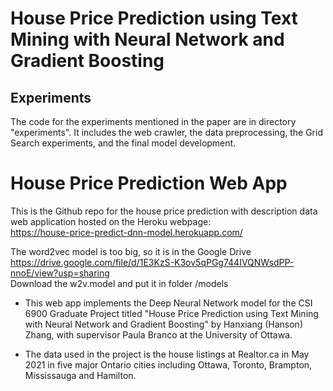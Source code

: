 # House Price Prediction using Text Mining with Neural Network and Gradient Boosting

## Experiments
The code for the experiments mentioned in the paper are in directory "experiments". It includes the web crawler, the data preprocessing, the Grid Search experiments, and the final model development.

# House Price Prediction Web App
This is the Github repo for the house price prediction with description data web application hosted on the Heroku webpage:  
https://house-price-predict-dnn-model.herokuapp.com/  

The word2vec model is too big, so it is in the Google Drive  
https://drive.google.com/file/d/1E3KzS-K3ov5qPGg744IVQNWsdPP-nnoE/view?usp=sharing  
Download the w2v.model and put it in folder /models  

* This web app implements the Deep Neural Network model for the CSI 6900 Graduate Project titled "House Price Prediction using Text Mining with Neural Network and Gradient Boosting" by Hanxiang (Hanson) Zhang, with supervisor Paula Branco at the University of Ottawa.

* The data used in the project is the house listings at Realtor.ca in May 2021 in five major Ontario cities including Ottawa, Toronto, Brampton, Mississauga and Hamilton.

